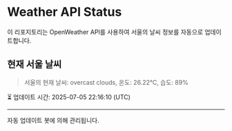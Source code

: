 
# Weather API Status

이 리포지토리는 OpenWeather API를 사용하여 서울의 날씨 정보를 자동으로 업데이트합니다.

## 현재 서울 날씨
> 서울의 현재 날씨: overcast clouds, 온도: 26.22°C, 습도: 89%

⏳ 업데이트 시간: 2025-07-05 22:16:10 (UTC)

---
자동 업데이트 봇에 의해 관리됩니다.
